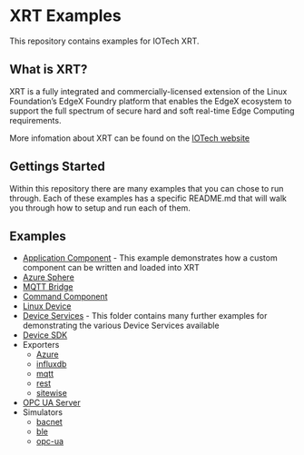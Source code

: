# XRT Examples

This repository contains examples for IOTech XRT.

## What is XRT?

XRT is a fully integrated and commercially-licensed extension
of the Linux Foundation’s EdgeX Foundry platform that enables
the EdgeX ecosystem to support the full spectrum of secure
hard and soft real-time Edge Computing requirements.

More infomation about XRT can be found on the [IOTech website](https://www.iotechsys.com/our-products/edge-software-platforms/edge-xrt/)

## Gettings Started

Within this repository there are many examples that you can chose to run through. Each of these examples has a specific README.md that will walk you through how to setup and run each of them.

## Examples

* [Application Component](ApplicationComponent/README.md) - This example demonstrates how a custom component can be written and loaded into XRT
* [Azure Sphere](AzureSphere/README.md)
* [MQTT Bridge](Bridge/mqtt/README.md)
* [Command Component](CommandComponent/README.md)
* [Linux Device](Devices/linux/README.md)
* [Device Services](DeviceServices/README.md) - This folder contains many further examples for demonstrating the various Device Services available
* [Device SDK](DevSDK/README.md)
* Exporters
    * [Azure](Exporters/azure/README.md)
    * [influxdb](Exporters/influxdb/README.md)
    * [mqtt](Exporters/mqtt/README.md)
    * [rest](Exporters/rest/README.md)
    * [sitewise](Exporters/sitewise/README.md)
* [OPC UA Server](Servers/opc-ua/README.md)
* Simulators
    * [bacnet](Simulators/bacnet/README.md)
    * [ble](Simulators/ble/README.md)
    * [opc-ua](Simulators/opc-ua/README.md)